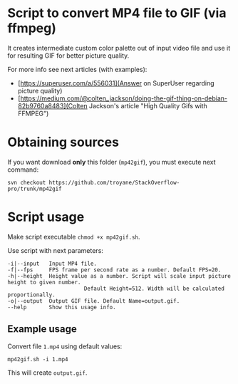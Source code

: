# Script to convert MP4 file to GIF (via ffmpeg)

It creates intermediate custom color palette out of input video file and use it for resulting GIF for better picture quality. 

For more info see next articles (with examples):
* [https://superuser.com/a/556031](Answer on SuperUser regarding picture quality)
* [https://medium.com/@colten_jackson/doing-the-gif-thing-on-debian-82b9760a8483](Colten Jackson's article "High Quality Gifs with FFMPEG")


# Obtaining sources

If you want download **only** this folder (`mp42gif`),
you must execute next command:
```
svn checkout https://github.com/troyane/StackOverflow-pro/trunk/mp42gif
```


# Script usage

Make script executable `chmod +x mp42gif.sh`.

Use script with next parameters:
```
-i|--input   Input MP4 file. 
-f|--fps     FPS frame per second rate as a number. Default FPS=20.
-h|--height  Height value as a number. Script will scale input picture height to given number. 
                        Default Height=512. Width will be calculated proportionally.
-o|--output  Output GIF file. Default Name=output.gif.
--help       Show this usage info.
```

## Example usage

Convert file `1.mp4` using default values:
```
mp42gif.sh -i 1.mp4
```

This will create `output.gif`.
